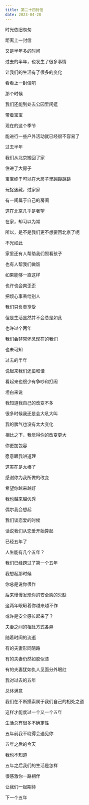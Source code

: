 ```yaml
---      
title: 第二十四封信     
date: 2023-04-28
---      
```




时光依旧匆匆

距离上一封信

又是半年多的时间

过去的半年，也发生了很多事情

让我们的生活有了很多的变化

看看上一封信吧

那个时候

我们还能到处去公园里闲逛

带着宝宝

现在的这个季节

能进行一些户外活动就已经很不容易了

过去半年

我们从北京搬回了家

住进了大房子

宝宝终于可以在大房子里蹦蹦跳跳

玩捉迷藏，过家家

有一间属于自己的房间

这在北京几乎是奢望

在家，却习以为常

所以，是不是我们更不想要回北京了呢

不光如此

家里还有人帮助我们照看孩子

也有人帮我们做饭

如果能够一直这样

也许也会爽歪歪

把烦心事丢给别人

我们只负责享受

但是生活显然并不会总是如此

也许过个两年

我们会非常怀念现在的我们

也未可知

过去的半年

说起来我们还蛮和谐

看起来也很少有争吵和打闹

坦白来说

我知道我自己的改变不多

很多时候我还是会大吼大叫

我的脾气也没有太大变化

相比之下，我觉得你的改变更大

你更加包容

愿意跟我讲道理

这实在是太棒了

感谢你为我所做的改变

希望你越来越好

我也越来越优秀

偶尔我会想起

我们谈恋爱的时候

话说我们从恋爱开始算起

已经五年了

人生能有几个五年？

我们已经跨过了第一个五年

我想起那时候

你总是说你很作

后来慢慢发现你的安全感的欠缺

这两年眼瞅着你越来越不作

或许是安全感长起来了？

夫妻之间的相处方式各异

随着时间的流逝

有的夫妻形同陌路

有的夫妻仍然如胶似漆

有的夫妻犹如仇人见面分外眼红

我对过去的五年

总体满意

我们在不断摸索属于我们自己的相处之道

这样才能度过一个又一个五年

生活总有很多不确定性

五年前我不晓得会遇见你

五年之后的今天

我也不知道

五年之后我们的生活是怎样

很感激你一路相伴

让我们一起期待

下一个五年

